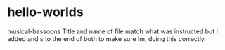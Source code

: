 # hello-worlds
musical-bassoons
Title and name of file match what was instructed but I added and s to the end of both to make sure Im, doing this correctly.
